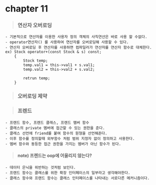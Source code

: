 # chapter 11

> ### 연산자 오버로딩

    - 기본적으로 연산자를 이용한 사용자 정의 객체의 사칙연산은 바로 사용 할 수없다.
    - operator연산자() 를 사용하여 연산자를 오버로딩해 사용할 수 있다.
    - 연산자 오버로딩 후 연산자를 사용하면 컴파일러가 연산자를 연산자 함수로 대체한다.
    ex) Stock operator+(const Stock & s) const;
        {
            Stock temp;
            temp.val1 = this->val1 + s.val1;
            temp.val2 = this->val2 + s.val2;

            retrun temp;
        }

> ### 오버로딩 제약

> ### 프렌드
    
    - 프렌드 함수, 프렌드 클래스, 프렌드 멤버 함수
    - 클래스의 private 멤버에 접근할 수 있는 권한을 준다.
    - 클래스 선언에 friend를 붙여 함수의 원형을 선언해준다.
    - 이후 함수를 정의할때 외부함수 처럼 범위 지정자 없이 정의하고 사용한다.
    - 멤버 함수와 동등한 접근 권한을 가지는 멤버가 아닌 함수가 된다.

> #### note) 프렌드는 oop에 어울리지 않는다?
    
    - 데이터 은닉을 위반하는 것처럼 보인다.
    - 프렌드 함수는 클래스를 위한 확장 인터페이스의 일부라고 생각해야한다.
    - 클래스 함수와 프랜드 함수는 클래스 인터페이스를 나타내는 서로다른 메커니즘이다.

> ### 